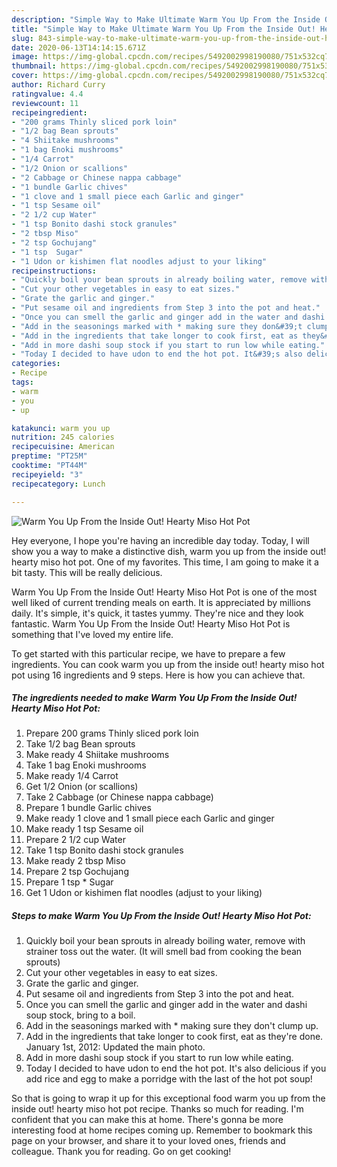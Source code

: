 ```yaml
---
description: "Simple Way to Make Ultimate Warm You Up From the Inside Out! Hearty Miso Hot Pot"
title: "Simple Way to Make Ultimate Warm You Up From the Inside Out! Hearty Miso Hot Pot"
slug: 843-simple-way-to-make-ultimate-warm-you-up-from-the-inside-out-hearty-miso-hot-pot
date: 2020-06-13T14:14:15.671Z
image: https://img-global.cpcdn.com/recipes/5492002998190080/751x532cq70/warm-you-up-from-the-inside-out-hearty-miso-hot-pot-recipe-main-photo.jpg
thumbnail: https://img-global.cpcdn.com/recipes/5492002998190080/751x532cq70/warm-you-up-from-the-inside-out-hearty-miso-hot-pot-recipe-main-photo.jpg
cover: https://img-global.cpcdn.com/recipes/5492002998190080/751x532cq70/warm-you-up-from-the-inside-out-hearty-miso-hot-pot-recipe-main-photo.jpg
author: Richard Curry
ratingvalue: 4.4
reviewcount: 11
recipeingredient:
- "200 grams Thinly sliced pork loin"
- "1/2 bag Bean sprouts"
- "4 Shiitake mushrooms"
- "1 bag Enoki mushrooms"
- "1/4 Carrot"
- "1/2 Onion or scallions"
- "2 Cabbage or Chinese nappa cabbage"
- "1 bundle Garlic chives"
- "1 clove and 1 small piece each Garlic and ginger"
- "1 tsp Sesame oil"
- "2 1/2 cup Water"
- "1 tsp Bonito dashi stock granules"
- "2 tbsp Miso"
- "2 tsp Gochujang"
- "1 tsp  Sugar"
- "1 Udon or kishimen flat noodles adjust to your liking"
recipeinstructions:
- "Quickly boil your bean sprouts in already boiling water, remove with strainer toss out the water. (It will smell bad from cooking the bean sprouts)"
- "Cut your other vegetables in easy to eat sizes."
- "Grate the garlic and ginger."
- "Put sesame oil and ingredients from Step 3 into the pot and heat."
- "Once you can smell the garlic and ginger add in the water and dashi soup stock, bring to a boil."
- "Add in the seasonings marked with * making sure they don&#39;t clump up."
- "Add in the ingredients that take longer to cook first, eat as they&#39;re done. January 1st, 2012: Updated the main photo."
- "Add in more dashi soup stock if you start to run low while eating."
- "Today I decided to have udon to end the hot pot. It&#39;s also delicious if you add rice and egg to make a porridge with the last of the hot pot soup!"
categories:
- Recipe
tags:
- warm
- you
- up

katakunci: warm you up 
nutrition: 245 calories
recipecuisine: American
preptime: "PT25M"
cooktime: "PT44M"
recipeyield: "3"
recipecategory: Lunch

---
```



![Warm You Up From the Inside Out! Hearty Miso Hot Pot](https://img-global.cpcdn.com/recipes/5492002998190080/751x532cq70/warm-you-up-from-the-inside-out-hearty-miso-hot-pot-recipe-main-photo.jpg)

Hey everyone, I hope you're having an incredible day today. Today, I will show you a way to make a distinctive dish, warm you up from the inside out! hearty miso hot pot. One of my favorites. This time, I am going to make it a bit tasty. This will be really delicious.

Warm You Up From the Inside Out! Hearty Miso Hot Pot is one of the most well liked of current trending meals on earth. It is appreciated by millions daily. It's simple, it's quick, it tastes yummy. They're nice and they look fantastic. Warm You Up From the Inside Out! Hearty Miso Hot Pot is something that I've loved my entire life.




To get started with this particular recipe, we have to prepare a few ingredients. You can cook warm you up from the inside out! hearty miso hot pot using 16 ingredients and 9 steps. Here is how you can achieve that.

<!--inarticleads1-->

##### The ingredients needed to make Warm You Up From the Inside Out! Hearty Miso Hot Pot:

1. Prepare 200 grams Thinly sliced pork loin
1. Take 1/2 bag Bean sprouts
1. Make ready 4 Shiitake mushrooms
1. Take 1 bag Enoki mushrooms
1. Make ready 1/4 Carrot
1. Get 1/2 Onion (or scallions)
1. Take 2 Cabbage (or Chinese nappa cabbage)
1. Prepare 1 bundle Garlic chives
1. Make ready 1 clove and 1 small piece each Garlic and ginger
1. Make ready 1 tsp Sesame oil
1. Prepare 2 1/2 cup Water
1. Take 1 tsp Bonito dashi stock granules
1. Make ready 2 tbsp Miso
1. Prepare 2 tsp Gochujang
1. Prepare 1 tsp * Sugar
1. Get 1 Udon or kishimen flat noodles (adjust to your liking)




<!--inarticleads2-->

##### Steps to make Warm You Up From the Inside Out! Hearty Miso Hot Pot:

1. Quickly boil your bean sprouts in already boiling water, remove with strainer toss out the water. (It will smell bad from cooking the bean sprouts)
1. Cut your other vegetables in easy to eat sizes.
1. Grate the garlic and ginger.
1. Put sesame oil and ingredients from Step 3 into the pot and heat.
1. Once you can smell the garlic and ginger add in the water and dashi soup stock, bring to a boil.
1. Add in the seasonings marked with * making sure they don&#39;t clump up.
1. Add in the ingredients that take longer to cook first, eat as they&#39;re done. January 1st, 2012: Updated the main photo.
1. Add in more dashi soup stock if you start to run low while eating.
1. Today I decided to have udon to end the hot pot. It&#39;s also delicious if you add rice and egg to make a porridge with the last of the hot pot soup!




So that is going to wrap it up for this exceptional food warm you up from the inside out! hearty miso hot pot recipe. Thanks so much for reading. I'm confident that you can make this at home. There's gonna be more interesting food at home recipes coming up. Remember to bookmark this page on your browser, and share it to your loved ones, friends and colleague. Thank you for reading. Go on get cooking!
